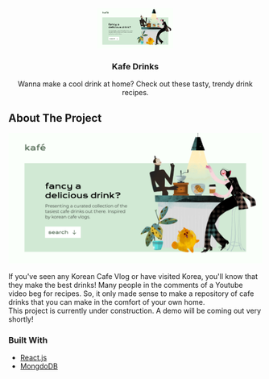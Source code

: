 <div id="top"></div>

<!-- PROJECT LOGO -->
<br />
<div align="center">
  <a href="https://github.com/sammyc/kafe-drinks">
    <img src="./src/images/kafe-project.png" alt="Logo" width="150" height="80">
  </a>

<h3 align="center">Kafe Drinks</h3>

  <p align="center">
    Wanna make a cool drink at home? Check out these tasty, trendy drink recipes.
  </p>
</div>

<!-- ABOUT THE PROJECT -->

## About The Project

![product-screenshot](./src/images/kafe-project.png)

If you've seen any Korean Cafe Vlog or have visited Korea, you'll know that they make the best drinks! Many people in the comments of a Youtube video beg for recipes. So, it only made sense to make a repository of cafe drinks that you can make in the comfort of your own home.
<br />
This project is currently under construction. A demo will be coming out very shortly!

### Built With

- [React.js](https://reactjs.org/)
- [MongdoDB](https://www.mongodb.com/)
